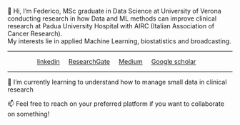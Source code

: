 👋 Hi, I’m Federico, MSc graduate in Data Science at University of Verona conducting research in how Data and ML methods can improve clinical research at Padua University Hospital with AIRC (Italian Association of Cancer Research).  
My interests lie in applied Machine Learning, biostatistics and broadcasting.

<hr>
<p align=center>
<div class="col-lg-4 text-center">
  <div class="profile">
      <!-- <img src="./images/face_016.jpg" width="120" height="160" > -->
      <!-- <h2>Contacts</h2> -->
      <!-- <img height="20" width="20" src="./assets/icons/mail.svg" /> <a class="contact-link"href=""> federico.scognami@gmail.com</a>
      <img height="20" width="20" src="./assets/icons/graduation.svg" /> <a class="contact-link"href="https://scholar.google.com/citations?user=spL439oAAAAJ&hl=en"> Google Scholar</a>
      <img height="20" width="20" src="./assets/icons/user.svg" /> <a class="contact-link"href="https://pierbeneventano.github.io/CV/CV_Beneventano.pdf"> Curriculum vitae</a> -->
      <p align=center>
      <a href="https://www.linkedin.com/in/federico-scognamiglio/">linkedin</a> &nbsp  &nbsp
      <a href="https://www.researchgate.net/profile/Federico-Scognamiglio">ResearchGate</a> &nbsp  &nbsp 
      <a href="https://www.researchgate.net/profile/Federico-Scognamiglio">Medium</a> &nbsp  &nbsp 
      <a href="https://scholar.google.it/citations?user=xk0Wj-0AAAAJ&hl=it&oi=ao#">Google scholar</a> &nbsp  &nbsp 
      </p>
  </div>
</div>
<hr>

🌱 I’m currently learning to understand how to manage small data in clinical research

📫 Feel free to reach on your preferred platform if you want to collaborate on something!


